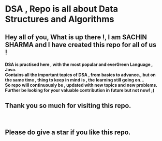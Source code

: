 # DSA , Repo is all about Data Structures and Algorithms

<h2> Hey all of you, What is up there !, I am SACHIN SHARMA and I have created this repo for all of us ! </h2>
<h4> DSA is practised here , with the most popular and everGreen Language , Java.
<br> Contains all the important topics of DSA , from basics to advance., but on the same time , thing to keep 
in mind is , the learning still going on... <br> So repo will continuously be , updated with new topics and new problems.
<br> Further be looking for your valuable contribution in future but not now! ;)</h4>
<h2> Thank you so much for visiting this repo.</h2>
<br>
<h2> Please do give a star if you like this repo.</h2> 
